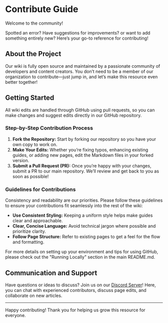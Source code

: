 # Contribute Guide

Welcome to the community!

Spotted an error? Have suggestions for improvements? or want to add something entirely new?
Here’s your go-to reference for contributing!

## About the Project

Our wiki is fully open source and maintained by a passionate community of developers and content creators.
You don’t need to be a member of our organization to contribute—just jump in, and let’s make this resource even better together!

## Getting Started

All wiki edits are handled through GitHub using pull requests,
so you can make changes and suggest edits directly in our GitHub repository.

### Step-by-Step Contribution Process

1. **Fork the Repository:** Start by forking our repository so you have your own copy to work on.
2. **Make Your Edits:** Whether you’re fixing typos, enhancing existing guides, or adding new pages, edit the Markdown files in your forked version.
3. **Submit a Pull Request (PR):** Once you’re happy with your changes, submit a PR to our main repository. We’ll review and get back to you as soon as possible!

### Guidelines for Contributions

Consistency and readability are our priorities.
Please follow these guidelines to ensure your contributions fit seamlessly into the rest of the wiki:

- **Use Consistent Styling:** Keeping a uniform style helps make guides clear and approachable.
- **Clear, Concise Language:** Avoid technical jargon where possible and prioritize clarity.
- **Follow Page Structure:** Refer to existing pages to get a feel for the flow and formatting.

For more details on setting up your environment and tips for using GitHub,
please check out the "Running Locally" section in the main README.md.

## Communication and Support

Have questions or ideas to discuss?
Join us on our [Discord Server](https://discord.com/invite/VCVcrvt3JC)!
Here, you can chat with experienced contributors, discuss page edits, and collaborate on new articles.

---

Happy contributing! Thank you for helping us grow this resource for everyone.
